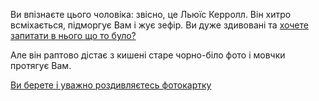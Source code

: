 Ви впізнаєте цього чоловіка: звісно, це Льюїс Керролл. Він хитро всміхається, підморгує Вам і жує зефір.
Ви дуже здивовані та [хочете запитати в нього що то було?](talk-to/talk-to.md)

Але він раптово дістає з кишені старе чорно-біло фото і мовчки протягує Вам.

[Ви берете і уважно роздивляєтесь фотокартку](..\..\old-photo\old-photo.md)